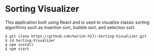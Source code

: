 # Sorting Visualizer

This application built using React and is used to visualize classic sorting algorithms such as insertion sort, bubble  sort, and selection sort.
```
$ git clone https://github.com/harish-h27/-Sorting-Visualizer.git
$ cd Sorting-Visualizer
$ npm install
$ npm start
```